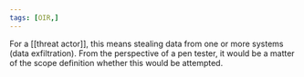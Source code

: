 ```yaml
---
tags: [OIR,]
---
```


For a [[threat actor]], this means stealing data from one or more systems (data exfiltration). From the perspective of a pen tester, it would be a matter of the scope definition whether this would be attempted.